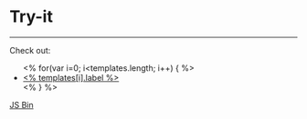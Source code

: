 # Try-it

<social>

<hr />
<div class="tryit-templates" data-absurd-component="tryit-templates">
	<p>Check out:</p>
	<ul>
	<% for(var i=0; i&lt;templates.length; i++) { %>
		<li><a href="<% templates[i].url %>" target="_blank"><% templates[i].label %></a></li>
	<% } %>
	</ul>
</div>
<div class="jsbin-widget">
	<a class="jsbin-embed" href="http://jsbin.com/paqegexe/199/embed?js,output">JS Bin</a><script src="http://static.jsbin.com/js/embed.js"></script>
</div>
